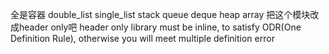 全是容器
double_list
single_list
stack
queue
deque
heap
array
把这个模块改成header only吧
header only library must be inline, to satisfy ODR(One Definition Rule),
otherwise you will meet multiple definition error